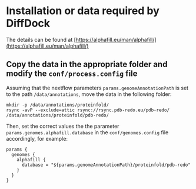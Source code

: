 # Installation or data required by DiffDock

The details can be found at [https://alphafill.eu/man/alphafill/](https://alphafill.eu/man/alphafill/)

## Copy the data in the appropriate folder and modify the `conf/process.config` file

Assuming that the nextflow parameters `params.genomeAnnotationPath` is set to the path  `/data/annotations`, move the data in the following folder:

```
mkdir -p /data/annotations/proteinfold/
rsync -avP --exclude=attic rsync://rsync.pdb-redo.eu/pdb-redo/ /data/annotations/proteinfold/pdb-redo/

```

Then, set the correct values the the parameter `params.genomes.alphafill.database` in the `conf/genomes.config` file accordingly, for example:

```
params {
  genomes {
    alphafill {
      database = "${params.genomeAnnotationPath}/proteinfold/pdb-redo"
    }
  }
}
```
